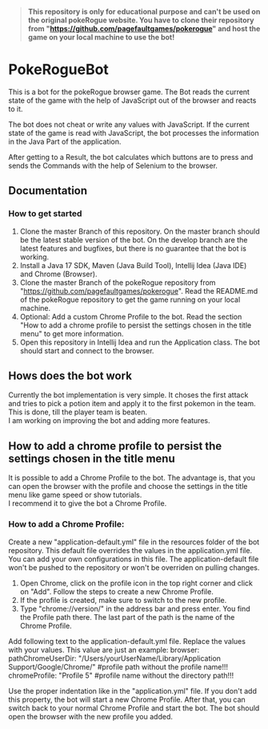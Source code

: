 > **This repository is only for educational purpose and can't be used on the original pokeRogue website. 
> You have to clone their repository from "https://github.com/pagefaultgames/pokerogue" and host the game on your local machine to use the bot!**

# PokeRogueBot
This is a bot for the pokeRogue browser game. The Bot reads the current state of the game with the help of JavaScript out of the browser and reacts to it.  

The bot does not cheat or write any values with JavaScript. If the current state of the game is read with JavaScript, the bot processes the information in the Java Part of the application.  

After getting to a Result, the bot calculates which buttons are to press and sends the Commands with the help of Selenium to the browser.  

## Documentation

### How to get started
1. Clone the master Branch of this repository. On the master branch should be the latest stable version of the bot. On the develop branch are the latest features and bugfixes, but there is no guarantee that the bot is working.  
2. Install a Java 17 SDK, Maven (Java Build Tool), Intellij Idea (Java IDE) and Chrome (Browser).
3. Clone the master Branch of the pokeRogue repository from "https://github.com/pagefaultgames/pokerogue". Read the README.md of the pokeRogue repository to get the game running on your local machine.
4. Optional: Add a custom Chrome Profile to the bot. Read the section "How to add a chrome profile to persist the settings chosen in the title menu" to get more information.
5. Open this repository in Intellij Idea and run the Application class. The bot should start and connect to the browser.

## Hows does the bot work
Currently the bot implementation is very simple. It choses the first attack and tries to pick a potion item and apply it to the first pokemon in the team. This is done, till the player team is beaten.  
I am working on improving the bot and adding more features.

## How to add a chrome profile to persist the settings chosen in the title menu
It is possible to add a Chrome Profile to the bot. The advantage is, that you can open the browser with the profile and choose the settings in the title menu like game speed or show tutorials.  
I recommend it to give the bot a Chrome Profile.

### How to add a Chrome Profile:
Create a new "application-default.yml" file in the resources folder of the bot repository. This default file overrides the values in the application.yml file.  
You can add your own configurations in this file. The application-default file won't be pushed to the repository or won't be overriden on pulling changes.  
1. Open Chrome, click on the profile icon in the top right corner and click on "Add". Follow the steps to create a new Chrome Profile.
2. If the profile is created, make sure to switch to the new profile.
3. Type "chrome://version/" in the address bar and press enter. You find the Profile path there. The last part of the path is the name of the Chrome Profile. 

Add following text to the application-default.yml file. Replace the values with your values. This value are just an example:
browser:
  pathChromeUserDir: "/Users/yourUserName/Library/Application Support/Google/Chrome/" #profile path without the profile name!!!
  chromeProfile: "Profile 5" #profile name without the directory path!!!

Use the proper indentation like in the "application.yml" file. If you don't add this property, the bot will start a new Chrome Profile.
After that, you can switch back to your normal Chrome Profile and start the bot. The bot should open the browser with the new profile you added.








   

